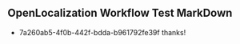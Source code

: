 ## OpenLocalization Workflow Test MarkDown
* 7a260ab5-4f0b-442f-bdda-b961792fe39f thanks!

<!--HONumber=Aug16_HO1-->


